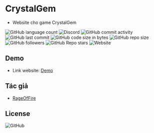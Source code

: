 # CrystalGem

* Website cho game CrystalGem

![GitHub language count](https://img.shields.io/github/languages/count/RageOfFire/CrystalGem)
![Discord](https://img.shields.io/discord/752171524919918672)
![GitHub commit activity](https://img.shields.io/github/commit-activity/m/RageOfFire/CrystalGem)
![GitHub last commit](https://img.shields.io/github/last-commit/RageOfFire/CrystalGem)
![GitHub code size in bytes](https://img.shields.io/github/languages/code-size/RageOfFire/CrystalGem)
![GitHub repo size](https://img.shields.io/github/repo-size/RageOfFire/CrystalGem)
![GitHub followers](https://img.shields.io/github/followers/RageOfFire)
![GitHub Repo stars](https://img.shields.io/github/stars/RageOfFire/CrystalGem)
![Website](https://img.shields.io/website?up_message=%C4%90ang%20ho%E1%BA%A1t%20%C4%91%E1%BB%99ng&up_color=green&down_message=Kh%C3%B4ng%20ho%E1%BA%A1t%20%C4%91%E1%BB%99ng&down_color=red&url=https%3A%2F%2Fwww.crystalgem.net%2F&style=plastic)


## Demo

* Link website: [Demo](https://game.crystalgemcraft.com)

## Tác giả

* [RageOfFire](https://github.com/RageOfFire)

## License

![GitHub](https://img.shields.io/github/license/RageOfFire/CrystalGem)
